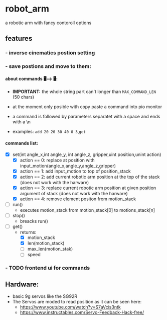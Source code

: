 # robot_arm
a robotic arm with fancy contoroll options

## features
### - inverse cinematics postion setting

### - save postions and move to them:
#### about commands 🖥️⟶ 🖥️:
- **IMPORTANT:** the whole string part can't longer than `MAX_COMMAND_LEN` (50 chars)
- at the moment only posible with copy paste a command into pio monitor

- a command is followed by parameters separatet with a space and ends with a \n
- examples: `add 20 20 30 40 0 3`,`get`

#### commands list:
- [x] set(int angle_x,int angle_y, int angle_z, gripper,uint position,unint action)
    - [x] action == 0: replace at position with input_motion(angle_x,angle_y,angle_z,gripper)
    - [x] action == 1: add input_motion to top of position_stack
    - [x] action == 2: add current robotic arm position at the top of the stack (does not work with the harware)
    - [x] action == 3: replace current robotic arm position at given position argument of stack (does not work with the harware)
    - [x] action == 4: remove element positon from motion_stack
- [ ] run()
    - executes motion_stack from motion_stack[0] to motions_stack[n]
- [ ] stop()
    - breacks run()
- [ ] get()
    - returns:
        - [x] motion_stack
        - [x] len(motion_stack)
        - [ ] max_len(motion_stak)
        - [ ] speed

### - TODO frontend ui for commands


## Hardware:
- basic 9g servos like the SG92R
- The Servos are moded to read position as it can be seen here:
    - https://www.youtube.com/watch?v=S7aVcis3ntk
    - https://www.instructables.com/Servo-Feedback-Hack-free/
